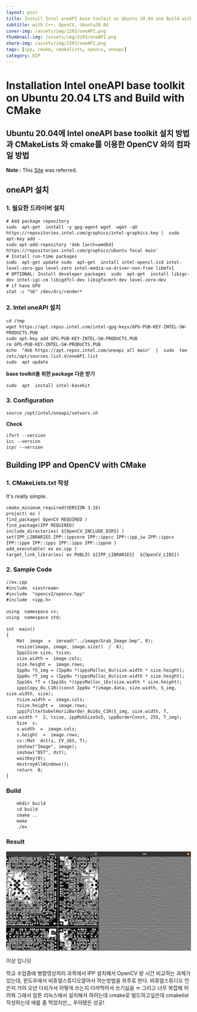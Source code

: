 ```yaml
---
layout: post
title: Install Intel oneAPI base toolkit on Ubuntu 20.04 and Build with CMake
subtitle: with C++, OpenCV, Ubuntu20.04
cover-img: /assets/img/2203/oneAPI.png
thumbnail-img: /assets/img/2203/oneAPI.png
share-img: /assets/img/2203/oneAPI.png
tags: [ipp, cmake, cmakelists, opencv, oneapi]
category: DIP
---
```


# **Installation Intel oneAPI base toolkit on Ubuntu 20.04 LTS  and Build with CMake**
## **Ubuntu 20.04에  Intel oneAPI base toolkit 설치 방법과 CMakeLists 와 cmake를 이용한  OpenCV  와의 컴파일 방법**

**Note  :** This [Site](https://estuarine.jp/2021/03/install-oneapi/?lang=en) was referred. 
 
 ## **oneAPI 설치**

### **1. 필요한 드라이버 설치**

    # Add package repository  
    sudo  apt-get  install -y gpg-agent wget  wget -qO https://repositories.intel.com/graphics/intel-graphics.key |  sudo apt-key add - 
    sudo apt-add-repository 'deb [arch=amd64] https://repositories.intel.com/graphics/ubuntu focal main'  
    # Install run-time packages  
    sudo  apt-get update sudo  apt-get  install intel-opencl-icd intel-level-zero-gpu level-zero intel-media-va-driver-non-free libmfx1 
    # OPTIONAL: Install developer packages  sudo  apt-get  install libigc-dev intel-igc-cm libigdfcl-dev libigfxcmrt-dev level-zero-dev
    # if have GPU
    stat -c "%G" /dev/dri/render*

### **2. Intel oneAPI 설치**

    cd /tmp 
    wget https://apt.repos.intel.com/intel-gpg-keys/GPG-PUB-KEY-INTEL-SW-PRODUCTS.PUB 
    sudo apt-key add GPG-PUB-KEY-INTEL-SW-PRODUCTS.PUB 
    rm GPG-PUB-KEY-INTEL-SW-PRODUCTS.PUB 
    echo  "deb https://apt.repos.intel.com/oneapi all main"  |  sudo  tee /etc/apt/sources.list.d/oneAPI.list 
    sudo  apt update
 
 **base toolkit을 위한 package  다운 받기**
 
    sudo  apt  install intel-basekit

### **3. Configuration**

    source /opt/intel/oneapi/setvars.sh

**Check**

    ifort --version
    icc --version
    icpc --version
  
  
 ## **Building IPP and OpenCV with CMake**
 
 ### **1. CMakeLists.txt  작성**
It's really simple. 
 
    cmake_minimum_required(VERSION 3.16)
    project( ex )
	find_package( OpenCV REQUIRED )
	find_package(IPP REQUIRED)
	include_directories( ${OpenCV_INCLUDE_DIRS} )
	set(IPP_LIBRARIES IPP::ippcore IPP::ippcc IPP::ipp_iw IPP::ippcv IPP::ippe IPP::ippi IPP::ipps IPP::ippvm )
	add_executable( ex ex.cpp )
	target_link_libraries( ex PUBLIC ${IPP_LIBRARIES}  ${OpenCV_LIBS})

### **2. Sample Code**

	//ex.cpp
	#include  <iostream>
	#include  "opencv2/opencv.hpp"
	#include  <ipp.h> 

	using  namespace cv;
	using  namespace std;

	int  main()
	{
		Mat  image  =  imread("../image/Grab_Image.bmp", 0);
		resize(image, image, image.size()  /  6);
		IppiSize size, tsize;
		size.width =  image.cols;
		size.height =  image.rows;
		Ipp8u *S_img = (Ipp8u *)ippsMalloc_8u(size.width * size.height);
		Ipp8u *T_img = (Ipp8u *)ippsMalloc_8u(size.width * size.height);
		Ipp16s *T = (Ipp16s *)ippsMalloc_16s(size.width * size.height);
		ippiCopy_8u_C1R((const Ipp8u *)image.data, size.width, S_img, size.width, size);
		tsize.width =  image.cols;
		tsize.height =  image.rows;
		ippiFilterSobelHorizBorder_8u16s_C1R(S_img, size.width, T, size.width *  2, tsize, ippMskSize5x5, ippBorderConst, 255, T_img);
		Size  s;
		s.width  =  image.cols;
		s.height  =  image.rows;
		cv::Mat  dst(s, CV_16S, T);
		imshow("Image", image);
		imshow("DST", dst);
		waitKey(0);
		destroyAllWindows();
		return  0;
	}

### **Build**

	    mkdir build
	    cd build
	    cmake ..
	    make
	    ./ex

### **Result**
![Image](/assets/img/2203/ipp_sample_result.png)

이상 입니닷

학교 수업중에 병렬영상처리 과목에서 IPP 설치해서 OpenCV 랑 시간 비교하는 과제가 있는데, 
윈도우에서 비쥬얼스튜디오깔아서 하는방법을 위주로 한다. 
비쥬얼스튜디오 안쓴지 거의 오년 다되가서 어떻게 쓰는지 다까먹어서 쓰기싫음 ㅠ 
그리고 너무 복잡해 어려웍 
그래서 암튼 리눅스에서 설치해서 하려는데 cmake로 빌드하고싶은데 cmakelist  작성하는데 애를 좀 먹었지만,,, 우야됐든 성공! 

